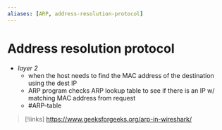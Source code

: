 ```yaml
---
aliases: [ARP, address-resolution-protocol]
---
```

# Address resolution protocol
- *layer 2*
	- when the host needs to find the MAC address of the destination using the dest IP
	- ARP program checks ARP lookup table to see if there is an IP w/ matching MAC address from request
	- #ARP-table 

>[!links]
> https://www.geeksforgeeks.org/arp-in-wireshark/

